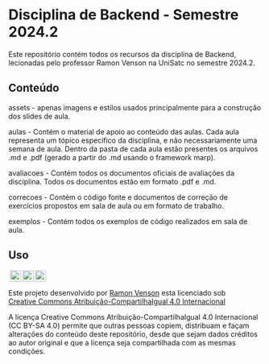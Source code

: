 # Disciplina de Backend - Semestre 2024.2

Este repositório contém todos os recursos da disciplina de Backend, lecionadas pelo professor Ramon Venson na UniSatc no semestre 2024.2.

## Conteúdo

assets - apenas imagens e estilos usados principalmente para a construção dos slides de aula.

aulas - Contém o material de apoio ao conteúdo das aulas. Cada aula representa um tópico específico da disciplina, e não necessariamente uma semana de aula. Dentro da pasta de cada aula estão presentes os arquivos .md e .pdf (gerado a partir do .md usando o framework marp).

avaliacoes - Contém todos os documentos oficiais de avaliações da disciplina. Todos os documentos estão em formato .pdf e .md.

correcoes - Contém o código fonte e documentos de correção de exercícios propostos em sala de aula ou em formato de trabalho.

exemplos - Contém todos os exemplos de código realizados em sala de aula.

## Uso

<img style="height:22px!important;margin-left:3px;vertical-align:text-bottom;" src="https://mirrors.creativecommons.org/presskit/icons/cc.svg?ref=chooser-v1" alt=""><img style="height:22px!important;margin-left:3px;vertical-align:text-bottom;" src="https://mirrors.creativecommons.org/presskit/icons/by.svg?ref=chooser-v1" alt=""><img style="height:22px!important;margin-left:3px;vertical-align:text-bottom;" src="https://mirrors.creativecommons.org/presskit/icons/sa.svg?ref=chooser-v1" alt="">

<p xmlns:cc="http://creativecommons.org/ns#" xmlns:dct="http://purl.org/dc/terms/"><span property="dct:title">Este projeto</span> desenvolvido por <a rel="cc:attributionURL dct:creator" property="cc:attributionName" href="https://venson.net.br">Ramon Venson</a> esta licenciado sob <a href="https://creativecommons.org/licenses/by-sa/4.0/deed.pt-br" target="_blank" rel="license noopener noreferrer" style="display:inline-block;">Creative Commons Atribuição-CompartilhaIgual 4.0 Internacional</a></p>

A licença Creative Commons Atribuição-CompartilhaIgual 4.0 Internacional (CC BY-SA 4.0) permite que outras pessoas copiem, distribuam e façam alterações do conteúdo deste repositório, desde que sejam dados créditos ao autor original e que a licença seja compartilhada com as mesmas condições.